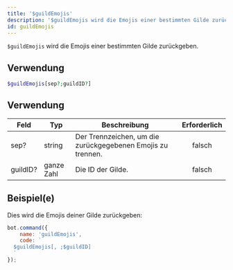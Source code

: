 ```yaml
---
title: '$guildEmojis'
description: '$guildEmojis wird die Emojis einer bestimmten Gilde zurückgeben.'
id: guildEmojis
---
```


`$guildEmojis` wird die Emojis einer bestimmten Gilde zurückgeben.

## Verwendung

```php
$guildEmojis[sep?;guildID?]
```

## Verwendung

| Feld     | Typ        | Beschreibung                                                | Erforderlich |
| -------- | ---------- | ----------------------------------------------------------- |:------------:|
| sep?     | string     | Der Trennzeichen, um die zurückgegebenen Emojis zu trennen. |    falsch    |
| guildID? | ganze Zahl | Die ID der Gilde.                                           |    falsch    |

## Beispiel(e)

Dies wird die Emojis deiner Gilde zurückgeben:

```javascript
bot.command({
    name: 'guildEmojis',
    code: `
  $guildEmojis[, ;$guildID]
  `
});
```
